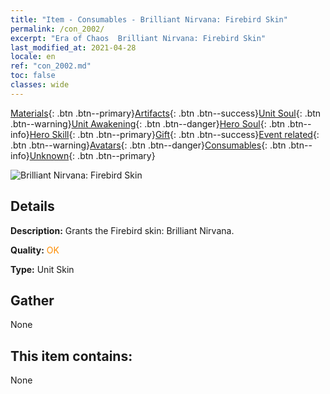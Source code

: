 ```yaml
---
title: "Item - Consumables - Brilliant Nirvana: Firebird Skin"
permalink: /con_2002/
excerpt: "Era of Chaos  Brilliant Nirvana: Firebird Skin"
last_modified_at: 2021-04-28
locale: en
ref: "con_2002.md"
toc: false
classes: wide
---
```

 [Materials](/Items/){: .btn .btn--primary}[Artifacts](/Items/Artifacts/){: .btn .btn--success}[Unit Soul](/Items/UnitSoul/){: .btn .btn--warning}[Unit Awakening](/Items/UnitAwakening/){: .btn .btn--danger}[Hero Soul](/Items/HeroSoul/){: .btn .btn--info}[Hero Skill](/Items/HeroSkill/){: .btn .btn--primary}[Gift](/Items/Gift/){: .btn .btn--success}[Event related](/Items/Events/){: .btn .btn--warning}[Avatars](/Items/Avatars/){: .btn .btn--danger}[Consumables](/Items/Consumables/){: .btn .btn--info}[Unknown](/Items/Unknown/){: .btn .btn--primary}

 ![Brilliant Nirvana: Firebird Skin](/images/u/ti_fenghuangpifu.jpg)

## Details
 **Description:** Grants the Firebird skin: Brilliant Nirvana.

 **Quality:** <span style="color: #FF8C00">OK</span>

 **Type:** Unit Skin

## Gather

  None

## This item contains:

  None

